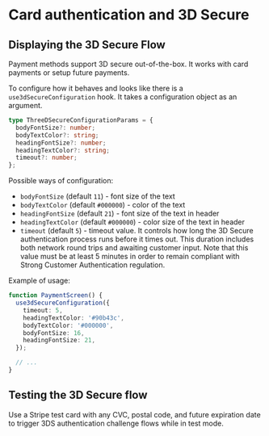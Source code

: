# Card authentication and 3D Secure

## Displaying the 3D Secure Flow

Payment methods support 3D secure out-of-the-box. It works with card payments or setup future payments.

To configure how it behaves and looks like there is a `use3dSecureConfiguration` hook. It takes a configuration object as an argument.

```ts
type ThreeDSecureConfigurationParams = {
  bodyFontSize?: number;
  bodyTextColor?: string;
  headingFontSize?: number;
  headingTextColor?: string;
  timeout?: number;
};
```

Possible ways of configuration:

- `bodyFontSize` (default `11`) - font size of the text
- `bodyTextColor` (default `#000000`) - color of the text
- `headingFontSize` (default `21`) - font size of the text in header
- `headingTextColor` (default `#000000`) - color size of the text in header
- `timeout` (default `5`) - timeout value. It controls how long the 3D Secure authentication process runs before it times out. This duration includes both network round trips and awaiting customer input. Note that this value must be at least 5 minutes in order to remain compliant with Strong Customer Authentication regulation.

Example of usage:

```ts
function PaymentScreen() {
  use3dSecureConfiguration({
    timeout: 5,
    headingTextColor: '#90b43c',
    bodyTextColor: '#000000',
    bodyFontSize: 16,
    headingFontSize: 21,
  });

  // ...
}
```

## Testing the 3D Secure flow

Use a Stripe test card with any CVC, postal code, and future expiration date to trigger 3DS authentication challenge flows while in test mode.
